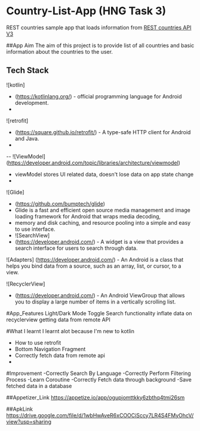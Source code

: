 # Country-List-App (HNG Task 3)
REST countries sample app that loads information from [REST countries
API V3](https://restcountries.com/#api-endpoints-v3-all) 

##App Aim
The aim of this project is to provide list of all countries and basic information about the countries to the user.

## Tech Stack
![kotlin]
- (https://kotlinlang.org/) -  official programming language for Android development.
- 
![retrofit]
- (https://square.github.io/retrofit/) - A type-safe HTTP client for Android and Java.
- 
-- ![ViewModel] (https://developer.android.com/topic/libraries/architecture/viewmodel) 
- viewModel stores UI related data, doesn't lose data on app state change
- 
![Glide]
- (https://github.com/bumptech/glide)
- Glide is a fast and efficient open source media management and image loading framework for Android that wraps media decoding, 
- memory and disk caching, and resource pooling into a simple and easy to use interface.
- 
  ![SearchView] 
- (https://developer.android.com/) - A widget is a view that provides a search interface for users to search through data.

 ![Adapters]
(https://developer.android.com/) - An Android is a class that helps you bind data from a source, such as an array, list, or cursor, to a view.

![RecyclerView]
- (https://developer.android.com/) - An Android ViewGroup that allows you to display a large number of items in a vertically scrolling list.

#App_Features
Light/Dark Mode Toggle
Search functionality
inflate data on recyclerview
getting data from remote API

#What I learnt
I learnt alot because I'm new to kotlin
- How to use retrofit
- Bottom Navigation Fragment
- Correctly fetch data from remote api 
- 



#Improvement
-Correctly Search By Language
-Correctly Perform Filtering Process
-Learn Coroutine
-Correctly Fetch data through background
-Save fetched data in a database





##Appetizer_Link 
https://appetize.io/app/ogupjomttkky6zbthq4tmi26sm

##ApkLink
https://drive.google.com/file/d/1wbHwAveR6xCOOCiSccy7LR4S4FMyOhcV/view?usp=sharing









